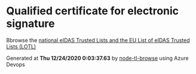 # Qualified certificate for electronic signature 
 Bbrowse the [national eIDAS Trusted Lists and the EU List of eIDAS Trusted Lists (LOTL)](https://webgate.ec.europa.eu/tl-browser/#/) 
 
 
Generated at **Thu 12/24/2020  0:03:37.63** by [node-tl-browse](https://github.com/ymedlop/node-tl-browser) using Azure Devops 

